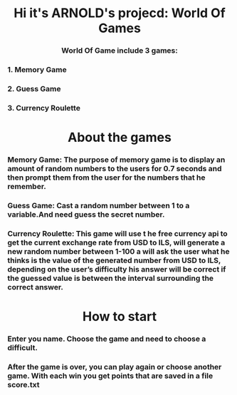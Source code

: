 <h1 align="center">Hi it's ARNOLD's projecd: World Of Games</h1>
<h3 align="center">World Of Game include 3 games:</h3>
<h3 align="left">1. Memory Game</h3>
<h3 align="left">2. Guess Game</h3>
<h3 align="left">3. Currency Roulette</h3>
<h1 align="center">About the games</h1>
<h3 align="left">Memory Game: The purpose of memory game is to display an amount of random numbers to the users for 0.7
seconds and then prompt them from the user for the numbers that he remember.</h3>
<h3 align="left">Guess Game: Cast a random number between 1 to a
variable.And need guess the secret number. </h3>
<h3 align="left">Currency Roulette: This game will use t he free currency api to get the current exchange rate from USD to ILS, will
generate a new random number between 1-100 a will ask the user what he thinks is the value of
the generated number from USD to ILS, depending on the user’s difficulty his answer will be
correct if the guessed value is between the interval surrounding the correct answer. </h3>
<h1 align="center">How to start</h1>
<h3 align="left">Enter you name. Choose the game and need to choose a difficult. </h3>
<h3 align="left">After the game is over, you can play again or choose another game. With each win you get points that are saved in a file score.txt </h3>
